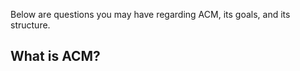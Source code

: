 Below are questions you may have regarding ACM, its goals, and its structure.

## What is ACM?
 
##

##
